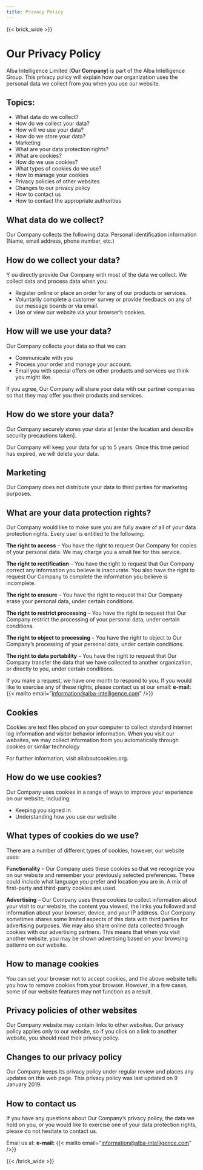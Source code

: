 ```yaml
---
title: Privacy Policy
---
```


{{< brick_wide >}}

# Our Privacy Policy

Alba Intelligence Limited (**Our Company**) is part of the Alba Intelligence Group. This privacy policy will explain how our organization uses the personal data we collect from you when you use our website.

## Topics:

- What data do we collect?
- How do we collect your data?
- How will we use your data?
- How do we store your data?
- Marketing
- What are your data protection rights?
- What are cookies?
- How do we use cookies?
- What types of cookies do we use?
- How to manage your cookies
- Privacy policies of other websites
- Changes to our privacy policy
- How to contact us
- How to contact the appropriate authorities

## What data do we collect?

Our Company collects the following data: Personal identification information (Name, email address, phone number, etc.)

## How do we collect your data?
Y
ou directly provide Our Company with most of the data we collect. We collect data and process data when you:

- Register online or place an order for any of our products or services.
- Voluntarily complete a customer survey or provide feedback on any of our message boards or via email.
- Use or view our website via your browser’s cookies.

<!-- Our Company may also receive your data indirectly from the following sources: -->
<!-- Add any indirect source of data your company has] -->

## How will we use your data?

Our Company collects your data so that we can:

- Communicate with you
- Process your order and manage your account.
- Email you with special offers on other products and services we think you might like.

If you agree, Our Company will share your data with our partner companies so that they may offer you their products and services.

<!-- [List organizations that will receive data] -->
<!-- When Our Company processes your order, it may send your data to, and also use the resulting information from, credit reference agencies to prevent fraudulent purchases. -->

## How do we store your data?

Our Company securely stores your data at [enter the location and describe security precautions taken].

Our Company will keep your data for up to 5 years. Once this time period has expired, we will delete your data.


## Marketing

Our Company does not distribute your data to third parties for marketing purposes.


## What are your data protection rights?

Our Company would like to make sure you are fully aware of all of your data protection rights. Every user is entitled to the following:

**The right to access** – You have the right to request Our Company for copies of your personal data. We may charge you a small fee for this service.

**The right to rectification** – You have the right to request that Our Company correct any information you believe is inaccurate. You also have the right to request Our Company to complete the information you believe is incomplete.

**The right to erasure** – You have the right to request that Our Company erase your personal data, under certain conditions.

**The right to restrict processing** – You have the right to request that Our Company restrict the processing of your personal data, under certain conditions.

**The right to object to processing** – You have the right to object to Our Company’s processing of your personal data, under certain conditions.

**The right to data portability** – You have the right to request that Our Company transfer the data that we have collected to another organization, or directly to you, under certain conditions.

If you make a request, we have one month to respond to you. If you would like to exercise any of these rights, please contact us at our email: **e-mail:** {{< mailto email="information@alba-intelligence.com" />}}


## Cookies

Cookies are text files placed on your computer to collect standard Internet log information and visitor behavior information. When you visit our websites, we may collect information from you automatically through cookies or similar technology

For further information, visit allaboutcookies.org.


## How do we use cookies?

Our Company uses cookies in a range of ways to improve your experience on our website, including:

- Keeping you signed in
- Understanding how you use our website

## What types of cookies do we use?

There are a number of different types of cookies, however, our website uses:

**Functionality** – Our Company uses these cookies so that we recognize you on our website and remember your previously selected preferences. These could include what language you prefer and location you are in. A mix of first-party and third-party cookies are used.

**Advertising** – Our Company uses these cookies to collect information about your visit to our website, the content you viewed, the links you followed and information about your browser, device, and your IP address. Our Company sometimes shares some limited aspects of this data with third parties for advertising purposes. We may also share online data collected through cookies with our advertising partners. This means that when you visit another website, you may be shown advertising based on your browsing patterns on our website.


## How to manage cookies

You can set your browser not to accept cookies, and the above website tells you how to remove cookies from your browser. However, in a few cases, some of our website features may not function as a result.

## Privacy policies of other websites

Our Company website may contain links to other websites. Our privacy policy applies only to our website, so if you click on a link to another website, you should read their privacy policy.

## Changes to our privacy policy

Our Company keeps its privacy policy under regular review and places any updates on this web page. This privacy policy was last updated on 9 January 2019.

## How to contact us

If you have any questions about Our Company’s privacy policy, the data we hold on you, or you would like to exercise one of your data protection rights, please do not hesitate to contact us.

Email us at: **e-mail:** {{< mailto email="information@alba-intelligence.com" />}}



{{< /brick_wide >}}
